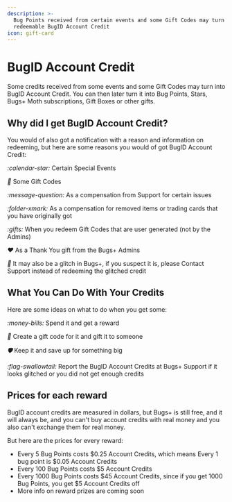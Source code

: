 ```yaml
---
description: >-
  Bug Points received from certain events and some Gift Codes may turn into
  redeemable BugID Account Credit
icon: gift-card
---
```


# BugID Account Credit

Some credits received from some events and some Gift Codes may turn into BugID Account Credit. You can then later turn it into Bug Points, Stars, Bugs+ Moth subscriptions, Gift Boxes or other gifts.

## Why did I get BugID Account Credit?

You would of also got a notification with a reason and information on redeeming, but here are some reasons you would of got BugID Account Credit:

<i class="fa-calendar-star">:calendar-star:</i> Certain Special Events

<i class="fa-gift">:gift:</i> Some Gift Codes

<i class="fa-message-question">:message-question:</i> As a compensation from Support for certain issues

<i class="fa-folder-xmark">:folder-xmark:</i> As a compensation for removed items or trading cards that you have originally got

<i class="fa-gifts">:gifts:</i> When you redeem Gift Codes that are user generated (not by the Admins)

<i class="fa-heart">:heart:</i> As a Thank You gift from the Bugs+ Admins

<i class="fa-bug">:bug:</i> It may also be a glitch in Bugs+, if you suspect it is, please Contact Support instead of redeeming the glitched credit

## What You Can Do With Your Credits

Here are some ideas on what to do when you get some:

<i class="fa-money-bills">:money-bills:</i> Spend it and get a reward

<i class="fa-gift">:gift:</i> Create a gift code for it and gift it to someone

<i class="fa-shield">:shield:</i> Keep it and save up for something big

<i class="fa-flag-swallowtail">:flag-swallowtail:</i> Report the BugID Account Credits at Bugs+ Support if it looks glitched or you did not get enough credits

## Prices for each reward

BugID account credits are measured in dollars, but Bugs+ is still free, and it will always be, and you can't buy account credits with real money and you also can't exchange them for real money.

But here are the prices for every reward:

* Every 5 Bug Points costs $0.25 Account Credits, which means Every 1 bug point is $0.05 Account Credits
* Every 100 Bug Points costs $5 Account Credits
* Every 1000 Bug Points costs $45 Account Credits, since if you get 1000 Bug Points, you get $5 Account Credits off
* More info on reward prizes are coming soon

